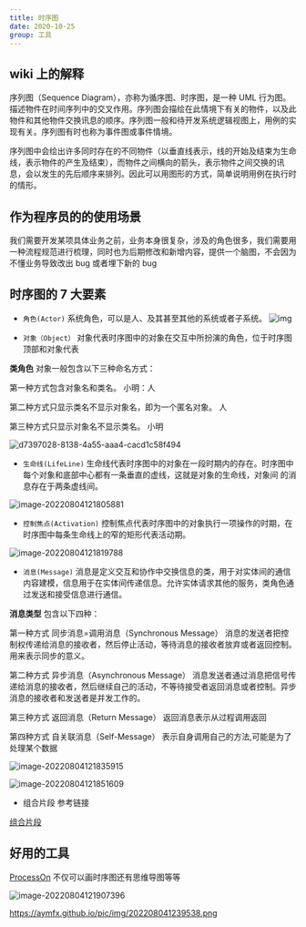 ```yaml
---
title: 时序图
date: 2020-10-25
group: 工具
---
```


## wiki 上的解释

序列图（Sequence Diagram），亦称为循序图、时序图，是一种 UML 行为图。描述物件在时间序列中的交叉作用。序列图会描绘在此情境下有关的物件，以及此物件和其他物件交换讯息的顺序。序列图一般和待开发系统逻辑视图上，用例的实现有关。序列图有时也称为事件图或事件情境。

序列图中会绘出许多同时存在的不同物件（以垂直线表示，线的开始及结束为生命线，表示物件的产生及结束），而物件之间横向的箭头，表示物件之间交换的讯息，会以发生的先后顺序来排列。因此可以用图形的方式，简单说明用例在执行时的情形。

## 作为程序员的的使用场景

我们需要开发某项具体业务之前，业务本身很复杂，涉及的角色很多，我们需要用一种流程规范进行梳理，同时也为后期修改和新增内容，提供一个脑图，不会因为不懂业务导致改出 bug 或者埋下新的 bug

## 时序图的 7 大要素

- `角色(Actor)` 系统角色，可以是人、及其甚至其他的系统或者子系统。
  ![img](https://aymfx.github.io/pic/img/adasdasdadasd.png)

- `对象（Object）` 对象代表时序图中的对象在交互中所扮演的角色，位于时序图顶部和对象代表

**类角色** 对象一般包含以下三种命名方式：

第一种方式包含对象名和类名。 小明：人

第二种方式只显示类名不显示对象名，即为一个匿名对象。 人

第三种方式只显示对象名不显示类名。 小明

![d7397028-8138-4a55-aaa4-cacd1c58f494](https://aymfx.github.io/pic/img/d7397028-8138-4a55-aaa4-cacd1c58f494.png)

- `生命线(LifeLine)` 生命线代表时序图中的对象在一段时期内的存在。时序图中每个对象和底部中心都有一条垂直的虚线，这就是对象的生命线，对象间 的消息存在于两条虚线间。

![image-20220804121805881](https://aymfx.github.io/pic/img/image-20220804121805881.png)

- `控制焦点(Activation)` 控制焦点代表时序图中的对象执行一项操作的时期，在时序图中每条生命线上的窄的矩形代表活动期。

![image-20220804121819788](https://aymfx.github.io/pic/img/image-20220804121819788.png)

- `消息(Message)` 消息是定义交互和协作中交换信息的类，用于对实体间的通信内容建模，信息用于在实体间传递信息。允许实体请求其他的服务，类角色通过发送和接受信息进行通信。

**消息类型** 包含以下四种：

第一种方式 同步消息=调用消息（Synchronous Message） 消息的发送者把控制权传递给消息的接收者，然后停止活动，等待消息的接收者放弃或者返回控制。用来表示同步的意义。

第二种方式 异步消息（Asynchronous Message） 消息发送者通过消息把信号传递给消息的接收者，然后继续自己的活动，不等待接受者返回消息或者控制。异步消息的接收者和发送者是并发工作的。

第三种方式 返回消息（Return Message） 返回消息表示从过程调用返回

第四种方式 自关联消息（Self-Message） 表示自身调用自己的方法,可能是为了处理某个数据

![image-20220804121835915](https://aymfx.github.io/pic/img/image-20220804121835915.png)

![image-20220804121851609](https://aymfx.github.io/pic/img/image-20220804121851609.png)

- 组合片段 参考链接

[组合片段](https://www.cnblogs.com/cy568searchx/p/6227238.html)

## 好用的工具

[ProcessOn](https://www.processon.com/i/5b06ac60e4b0595cc8a5a3dd) 不仅可以画时序图还有思维导图等等

![image-20220804121907396](https://aymfx.github.io/pic/img/image-20220804121907396-20220804123916558-20220804124205581.png)

https://aymfx.github.io/pic/img/202208041239538.png
